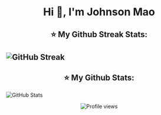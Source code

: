 <h1 align="center">Hi 👋, I'm Johnson Mao</h1>

<h2 align="center">⭐️ My Github Streak Stats:<h2>

![GitHub Streak](https://github-readme-streak-stats.herokuapp.com/?user=johnsonmao)

<h2 align="center">⭐️ My Github Stats:</h2>

![GitHub Stats](https://github-readme-stats.vercel.app/api?username=johnsonmao&show_icons=true&hide=issues)

<p align="center">
    <img src="https://komarev.com/ghpvc/?username=johnsonmao" alt="Profile views" />
</p>

<!--
**JohnsonMao/JohnsonMao** is a ✨ _special_ ✨ repository because its `README.md` (this file) appears on your GitHub profile.

Here are some ideas to get you started:

- 🔭 I’m currently working on ...
- 🌱 I’m currently learning ...
- 👯 I’m looking to collaborate on ...
- 🤔 I’m looking for help with ...
- 💬 Ask me about ...
- 📫 How to reach me: ...
- 😄 Pronouns: ...
- ⚡ Fun fact: ...
-->
